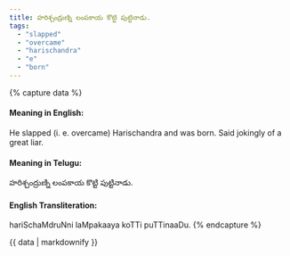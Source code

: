 ```yaml
---
title: హరిశ్చంద్రుణ్ని లంపకాయ కొట్టి పుట్టినాడు.
tags:
  - "slapped"
  - "overcame"
  - "harischandra"
  - "e"
  - "born"
---
```


{% capture data %}
#### Meaning in English:
He slapped (i. e. overcame) Harischandra and was born.
Said jokingly of a great liar.

#### Meaning in Telugu:
హరిశ్చంద్రుణ్ని లంపకాయ కొట్టి పుట్టినాడు.

#### English Transliteration:
hariSchaMdruNni laMpakaaya koTTi puTTinaaDu.
{% endcapture %}

{{ data | markdownify }}

